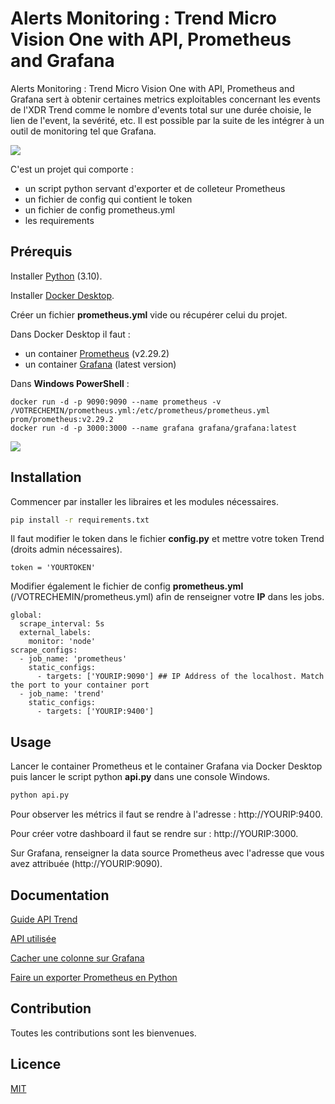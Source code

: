 # Alerts Monitoring : Trend Micro Vision One with API, Prometheus and Grafana

Alerts Monitoring : Trend Micro Vision One with API, Prometheus and Grafana sert à obtenir certaines metrics exploitables concernant les events de l'XDR Trend comme le nombre d'events total sur une durée choisie, le lien de l'event, la sevérité, etc. Il est possible par la suite de les intégrer à un outil de monitoring tel que Grafana. 

![](https://github.com/vandaref/trend-micro-vision-one-alert-monitoring/blob/main/grafana_dashboard.PNG)

C'est un projet qui comporte :
  - un script python servant d'exporter et de colleteur Prometheus 
  - un fichier de config qui contient le token
  - un fichier de config prometheus.yml 
  - les requirements

## Prérequis
Installer [Python](https://apps.microsoft.com/store/detail/python-310/9PJPW5LDXLZ5) (3.10).

Installer [Docker Desktop](https://www.docker.com/products/docker-desktop/).

Créer un fichier **prometheus.yml** vide ou récupérer celui du projet.

Dans Docker Desktop il faut :
  - un container [Prometheus](https://prometheus.io/) (v2.29.2)
  - un container [Grafana](https://grafana.com/) (latest version)

Dans **Windows PowerShell** :
```
docker run -d -p 9090:9090 --name prometheus -v /VOTRECHEMIN/prometheus.yml:/etc/prometheus/prometheus.yml prom/prometheus:v2.29.2
docker run -d -p 3000:3000 --name grafana grafana/grafana:latest
```
![](https://github.com/vandaref/trend-micro-vision-one-alert-monitoring/blob/main/docker_desktop.PNG)
## Installation

Commencer par installer les libraires et les modules nécessaires.

```bash
pip install -r requirements.txt
```
Il faut modifier le token dans le fichier **config.py** et mettre votre token Trend (droits admin nécessaires).

`token = 'YOURTOKEN'`

Modifier également le fichier de config **prometheus.yml** (/VOTRECHEMIN/prometheus.yml) afin de renseigner votre **IP** dans les jobs. 

```
global:
  scrape_interval: 5s
  external_labels:
    monitor: 'node'
scrape_configs:
  - job_name: 'prometheus'
    static_configs:
      - targets: ['YOURIP:9090'] ## IP Address of the localhost. Match the port to your container port
  - job_name: 'trend'
    static_configs:
      - targets: ['YOURIP:9400']
```

## Usage
Lancer le container Prometheus et le container Grafana via Docker Desktop puis lancer le script python **api.py** dans une console Windows.

```python
python api.py
```

Pour observer les métrics il faut se rendre à l'adresse : http://YOURIP:9400.

Pour créer votre dashboard il faut se rendre sur : http://YOURIP:3000.

Sur Grafana, renseigner la data source Prometheus avec l'adresse que vous avez attribuée (http://YOURIP:9090). 

## Documentation
[Guide API Trend](https://automation.trendmicro.com/xdr/Guides/First-Steps-Toward-Using-the-APIs)

[API utilisée](https://automation.trendmicro.com/xdr/api-beta)

[Cacher une colonne sur Grafana](https://community.grafana.com/t/hide-column-in-table-in-v8-0/49040/7)

[Faire un exporter Prometheus en Python](https://www.dadall.info/article643/comment-prendre-un-peu-de-python-pour-faire-un-exporter-prometheus)

## Contribution

Toutes les contributions sont les bienvenues.

## Licence

[MIT](https://choosealicense.com/licenses/mit/)
